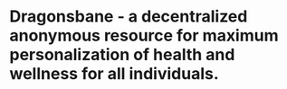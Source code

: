 # Dragonsbane - a decentralized anonymous resource for maximum personalization of health and wellness for all individuals.